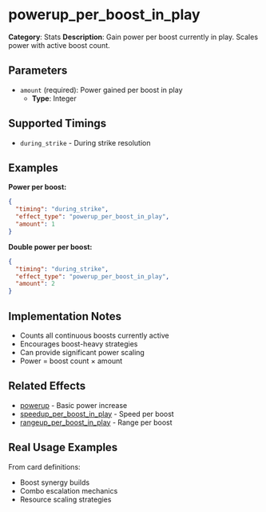 # powerup_per_boost_in_play

**Category**: Stats
**Description**: Gain power per boost currently in play. Scales power with active boost count.

## Parameters

- `amount` (required): Power gained per boost in play
  - **Type**: Integer

## Supported Timings

- `during_strike` - During strike resolution

## Examples

**Power per boost:**
```json
{
  "timing": "during_strike",
  "effect_type": "powerup_per_boost_in_play",
  "amount": 1
}
```

**Double power per boost:**
```json
{
  "timing": "during_strike",
  "effect_type": "powerup_per_boost_in_play",
  "amount": 2
}
```

## Implementation Notes

- Counts all continuous boosts currently active
- Encourages boost-heavy strategies
- Can provide significant power scaling
- Power = boost count × amount

## Related Effects

- [powerup](powerup.md) - Basic power increase
- [speedup_per_boost_in_play](speedup_per_boost_in_play.md) - Speed per boost
- [rangeup_per_boost_in_play](rangeup_per_boost_in_play.md) - Range per boost

## Real Usage Examples

From card definitions:
- Boost synergy builds
- Combo escalation mechanics
- Resource scaling strategies